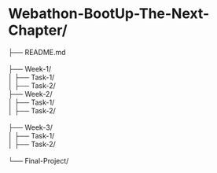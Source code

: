 # Webathon-BootUp-The-Next-Chapter/
├── README.md  
<br>
├── Week-1/  
  │   ├── Task-1/ 
  <br>
  │   ├── Task-2/ 
<br>
├── Week-2/  
  │   ├── Task-1/ 
  <br>
  │   ├── Task-2/  
<br>
├── Week-3/  
  │   ├── Task-1/  
  │   ├── Task-2/  
<br>
└── Final-Project/  

